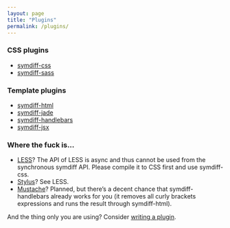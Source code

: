```yaml
---
layout: page
title: "Plugins"
permalink: /plugins/
---
```


### CSS plugins

* [symdiff-css](https://npmjs.org/package/symdiff-css)
* [symdiff-sass](https://npmjs.org/package/symdiff-sass)

### Template plugins

* [symdiff-html](https://npmjs.org/package/symdiff-html)
* [symdiff-jade](https://npmjs.org/package/symdiff-jade)
* [symdiff-handlebars](https://npmjs.org/package/symdiff-handlebars)
* [symdiff-jsx](https://npmjs.org/package/symdiff-jsx)

### Where the fuck is…

* [LESS](http://lesscss.org/)? The API of LESS is async and thus cannot be used from the synchronous symdiff API. Please compile it to CSS first and use symdiff-css.
* [Stylus](https://learnboost.github.io/stylus/)? See LESS.
* [Mustache](https://github.com/janl/mustache.js)? Planned, but there’s a decent chance that symdiff-handlebars already works for you (it removes all curly brackets expressions and runs the result through symdiff-html).


And the thing only you are using? Consider [writing a plugin](/write-a-plugin/).